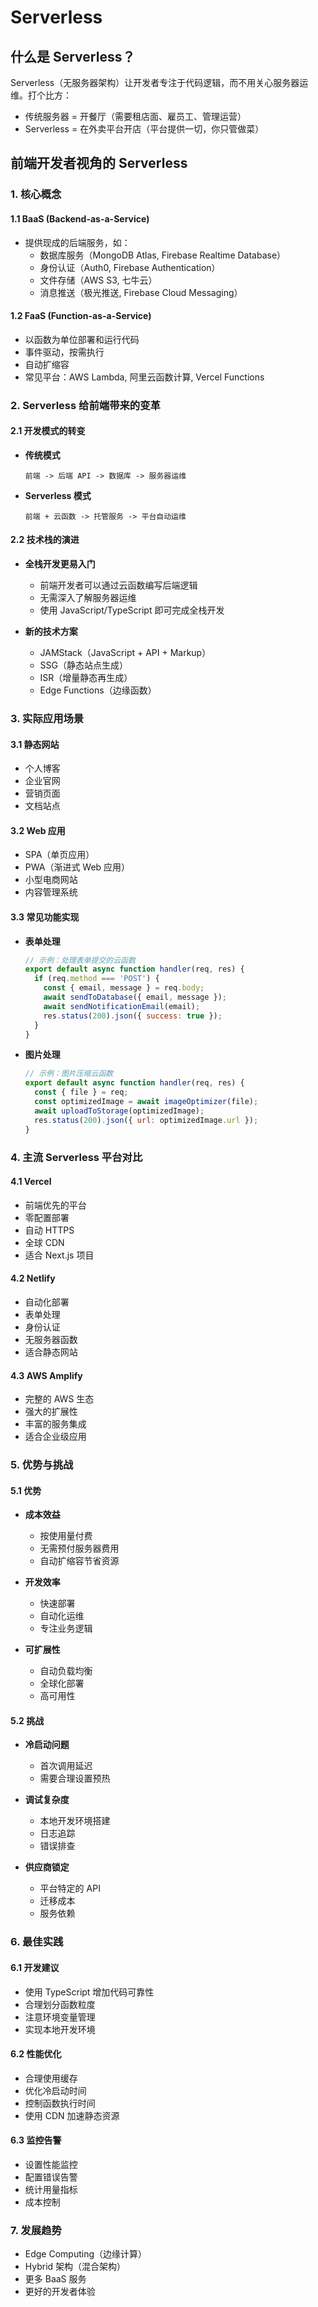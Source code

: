 # Serverless

## 什么是 Serverless？

Serverless（无服务器架构）让开发者专注于代码逻辑，而不用关心服务器运维。打个比方：

- 传统服务器 = 开餐厅（需要租店面、雇员工、管理运营）
- Serverless = 在外卖平台开店（平台提供一切，你只管做菜）

## 前端开发者视角的 Serverless

### 1. 核心概念

#### 1.1 BaaS (Backend-as-a-Service)
- 提供现成的后端服务，如：
  - 数据库服务（MongoDB Atlas, Firebase Realtime Database）
  - 身份认证（Auth0, Firebase Authentication）
  - 文件存储（AWS S3, 七牛云）
  - 消息推送（极光推送, Firebase Cloud Messaging）

#### 1.2 FaaS (Function-as-a-Service)
- 以函数为单位部署和运行代码
- 事件驱动，按需执行
- 自动扩缩容
- 常见平台：AWS Lambda, 阿里云函数计算, Vercel Functions

### 2. Serverless 给前端带来的变革

#### 2.1 开发模式的转变
- **传统模式**
  ```
  前端 -> 后端 API -> 数据库 -> 服务器运维
  ```
- **Serverless 模式**
  ```
  前端 + 云函数 -> 托管服务 -> 平台自动运维
  ```

#### 2.2 技术栈的演进
- **全栈开发更易入门**
  - 前端开发者可以通过云函数编写后端逻辑
  - 无需深入了解服务器运维
  - 使用 JavaScript/TypeScript 即可完成全栈开发

- **新的技术方案**
  - JAMStack（JavaScript + API + Markup）
  - SSG（静态站点生成）
  - ISR（增量静态再生成）
  - Edge Functions（边缘函数）

### 3. 实际应用场景

#### 3.1 静态网站
- 个人博客
- 企业官网
- 营销页面
- 文档站点

#### 3.2 Web 应用
- SPA（单页应用）
- PWA（渐进式 Web 应用）
- 小型电商网站
- 内容管理系统

#### 3.3 常见功能实现
- **表单处理**
  ```javascript
  // 示例：处理表单提交的云函数
  export default async function handler(req, res) {
    if (req.method === 'POST') {
      const { email, message } = req.body;
      await sendToDatabase({ email, message });
      await sendNotificationEmail(email);
      res.status(200).json({ success: true });
    }
  }
  ```

- **图片处理**
  ```javascript
  // 示例：图片压缩云函数
  export default async function handler(req, res) {
    const { file } = req;
    const optimizedImage = await imageOptimizer(file);
    await uploadToStorage(optimizedImage);
    res.status(200).json({ url: optimizedImage.url });
  }
  ```

### 4. 主流 Serverless 平台对比

#### 4.1 Vercel
- 前端优先的平台
- 零配置部署
- 自动 HTTPS
- 全球 CDN
- 适合 Next.js 项目

#### 4.2 Netlify
- 自动化部署
- 表单处理
- 身份认证
- 无服务器函数
- 适合静态网站

#### 4.3 AWS Amplify
- 完整的 AWS 生态
- 强大的扩展性
- 丰富的服务集成
- 适合企业级应用

### 5. 优势与挑战

#### 5.1 优势
- **成本效益**
  - 按使用量付费
  - 无需预付服务器费用
  - 自动扩缩容节省资源

- **开发效率**
  - 快速部署
  - 自动化运维
  - 专注业务逻辑

- **可扩展性**
  - 自动负载均衡
  - 全球化部署
  - 高可用性

#### 5.2 挑战
- **冷启动问题**
  - 首次调用延迟
  - 需要合理设置预热

- **调试复杂度**
  - 本地开发环境搭建
  - 日志追踪
  - 错误排查

- **供应商锁定**
  - 平台特定的 API
  - 迁移成本
  - 服务依赖

### 6. 最佳实践

#### 6.1 开发建议
- 使用 TypeScript 增加代码可靠性
- 合理划分函数粒度
- 注意环境变量管理
- 实现本地开发环境

#### 6.2 性能优化
- 合理使用缓存
- 优化冷启动时间
- 控制函数执行时间
- 使用 CDN 加速静态资源

#### 6.3 监控告警
- 设置性能监控
- 配置错误告警
- 统计用量指标
- 成本控制

### 7. 发展趋势
- Edge Computing（边缘计算）
- Hybrid 架构（混合架构）
- 更多 BaaS 服务
- 更好的开发者体验
